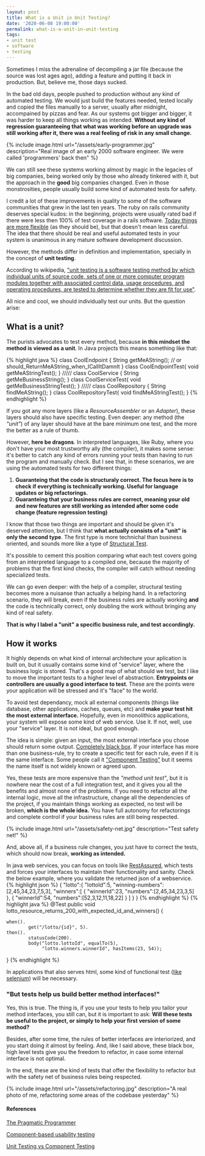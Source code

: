 ```yaml
---
layout: post
title: What is a Unit in Unit Testing?
date: '2020-06-08 19:00:00'
permalink: what-is-a-unit-in-unit-testing
tags:
- unit test
- software
- testing
---
```


Sometimes I miss the adrenaline of decompiling a jar file (because the source was lost ages ago), adding a feature and putting it back in production. But, believe me, those days sucked.

In the bad old days, people pushed to production without any kind of automated testing. We would just build the features needed, tested locally and copied the files manually to a server, usually after midnight, accompained by pizzas and fear. As our systems got bigger and bigger, it was harder to keep all things working as intended. **Without any kind of regression guaranteeing that what was working before an upgrade was still working after it, there was a real feeling of risk in any small change.**

{% include image.html url="/assets/early-programmer.jpg" description="Real image of an early 2000 software engineer. We were called 'programmers' back then" %}

We can still see these systems working almost by magic in the legacies of big companies, being worked only by those who already tinkered with it, but the approach in the **good** big companies changed. Even in those monstrosities, people usually build some kind of automated tests for safety.

I credit a lot of these improvements in quality to some of the software communities that grew in the last ten years. The ruby on rails community deserves special kudos: in the beginning, projects were usually rated bad if there were less then 100% of test coverage in a rails software. [Today things are more flexible](https://signalvnoise.com/posts/3159-testing-like-the-tsa) (as they should be), but that doesn't mean less careful. The idea that there should be real and useful automated tests in your system is unanimous in any mature software development discussion.

However, the methods differ in definition and implementation, specially in the concept of **unit testing**.

According to wikipedia, ["unit testing is a software testing method by which individual units of source code, sets of one or more computer program modules together with associated control data, usage procedures, and operating procedures, are tested to determine whether they are fit for use"](https://en.wikipedia.org/wiki/Unit_testing).

All nice and cool, we should individually test our units. But the question arise:

## What is a unit?

The purists advocates to test every method, because **in this mindset the method is viewed as a unit**. In Java projects this means something like that:

{% highlight java %}
class CoolEndpoint {
    String getMeAString(); // or should_ReturnMeAString_when_ICallItDamnIt
}
class CoolEndpointTest{
    void getMeAStringTest();
}
/////
class CoolService {
    String getMeBusinessString();
}
class CoolServiceTest{
    void getMeBusinessStringTest();
}
/////
class CoolRepository {
    String findMeAString();
}
class CoolRepositoryTest{
    void findMeAStringTest();
}
{% endhighlight %}

If you got any more layers (like a *ResourceAssembler* or an *Adapter*), these layers should also have specific testing. Even deeper: any method (the *"unit"*) of any layer should have at the bare minimum one test, and the more the better as a rule of thumb.

However, **here be dragons**. In interpreted languages, like Ruby, where you don't have your most trustworthy ally (the compiler), it makes some sense: it's better to catch any kind of errors running your tests than having to run the program and manually check. But I see that, in these scenarios, we are using the automated tests for two different things:

1. **Guaranteing that the code is structuraly correct. The focus here is to check if everything is technically working. Useful for language updates or big refactorings.**
2. **Guaranteing that your business rules are correct, meaning your old and new features are still working as intended after some code change (feature regression testing)**

I know that those two things are important and should be given it's deserved attention, but I think that **what actually consists of a "unit" is only the second type**. The first type is more technichal than business oriented, and sounds more like a type of [Structural Test](https://www.geeksforgeeks.org/structural-software-testing/).

It's possible to cement this position comparing what each test covers going from an interpreted language to a compiled one, because the majority of problems that the first kind checks, the compiler will catch without needing specialized tests.
 
We can go even deeper: with the help of a compiler, structural testing becomes more a nuisanse than actually a helping hand. In a refactoring scenario, they will break, even if the business rules are actually working **and** the code is technically correct, only doubling the work without bringing any kind of real safety.

**That is why I label a "unit" a specific business rule, and test accordingly.**

## How it works

It highly depends on what kind of internal architecture your aplication is built on, but it usually contains some kind of "service" layer, where the business logic is stored. That's a good map of what should we test, but I like to move the important tests to a higher level of abstraction. **Entrypoints or controllers are usually a good interface to test**. These are the points were your application will be stressed and it's "face" to the world. 

To avoid test dependancy, mock all external components (things like database, other applications, caches, queues, etc) and **make your test hit the most external interface.** Hopefully, even in monolithics applications, your system will expose some kind of web service. Use it. If not, well, use your "service" layer. It is not ideal, but good enough.

The idea is simple: given an input, the most external interface you chose should return some output. [Completely black box](https://en.wikipedia.org/wiki/Black-box_testing). If your interface has more than one business-rule, try to create a specific test for each rule, even if it is the same interface. Some people call it ["Component Testing"](https://martinfowler.com/bliki/ComponentTest.html) but it seems the name itself is not widely known or agreed upon.

Yes, these tests are more expensive than the *"method unit test"*, but it is nowhere near the cost of a full integration test, and it gives you all the benefits and almost none of the problems. If you need to refactor all the internal logic, move all the infrastructure, change all the dependencies of the project, if you maintain things working as expected, no test will be broken, **which is the whole idea.** You have full autonomy for refactorings and complete control if your business rules are still being respected.

{% include image.html url="/assets/safety-net.jpg" description="Test safety net!" %}

And, above all, if a business rule changes, you just have to correct the tests, which should now break, **working as intended.**

In java web services, you can focus on tools like [RestAssured](http://rest-assured.io/), which tests and forces your interfaces to maintain their functionality and sanity. Check the below example, where you validate the returned json of a webservice.
{% highlight json %}
{
   "lotto":{
      "lottoId":5,
      "winning-numbers":[2,45,34,23,7,5,3],
      "winners":[
         {
            "winnerId":23,
            "numbers":[2,45,34,23,3,5]
         },
         {
            "winnerId":54,
            "numbers":[52,3,12,11,18,22]
         }
      ]
   }
}
{% endhighlight %}
{% highlight java %}
@Test public void
lotto_resource_returns_200_with_expected_id_and_winners() {

    when().
            get("/lotto/{id}", 5).
    then().
            statusCode(200).
            body("lotto.lottoId", equalTo(5),
                 "lotto.winners.winnerId", hasItems(23, 54));

}
{% endhighlight %}

In applications that also serves html, some kind of functional test ([like selenium](https://www.selenium.dev/)) will be necessary.

### "But tests help us build better method interfaces!"

Yes, this is true. The thing is, if you use your tests to help you tailor your method interfaces, you still can, but it is important to ask: **Will these tests be useful to the project, or simply to help your first version of some method?**

Besides, after some time, the rules of better interfaces are interiorized, and you start doing it almost by feeling. And, like I said above, these black box, high level tests give you the freedom to refactor, in case some internal interface is not optimal.

In the end, these are the kind of tests that offer the flexibility to refactor but with the safety net of business rules being respected.

{% include image.html url="/assets/refactoring.jpg" description="A real photo of me, refactoring some areas of the codebase yesterday" %}

#### References
[The Pragmatic Programmer](https://www.amazon.com.br/Pragmatic-Programmer-Journeyman-Master-English-ebook/dp/B003GCTQAE/)

[Component-based usability testing](https://en.wikipedia.org/wiki/Component-based_usability_testing)

[Unit Testing vs Component Testing](https://www.geeksforgeeks.org/difference-between-component-and-unit-testing/)
